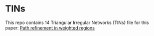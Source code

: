 # TINs
This repo contains 14 Triangular Irregular Networks (TINs) file for this paper:
[Path refinement in weighted regions](https://link.springer.com/article/10.1007/s00453-018-0414-9)
